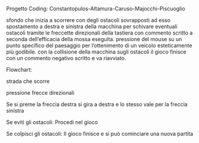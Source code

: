Progetto Coding:
Constantopulos-Altamura-Caruso-Majocchi-Piscuoglio

sfondo che inizia a scorrere con degli ostacoli sovrapposti ad esso
spostamento a destra e sinistra della macchina per schivare eventuali ostacoli tramite le freccette direzionali della tastiera con commento scritto a seconda dell’efficacia della mossa eseguita.
pressione del mouse su un punto specifico del paesaggio per l’ottenimento di un veicolo esteticamente più godibile.
con la collisione della macchina sugli ostacoli il gioco finisce con un commento negativo scritto e va riavviato.

Flowchart:

strada che scorre

pressione frecce direzionali

Se si preme la freccia destra si gira a destra e lo stesso vale per la freccia sinistra

Se eviti gli ostacoli: Procedi nel gioco

Se colpisci gli ostacoli: Il gioco finisce e si può cominciare una nuova partita
